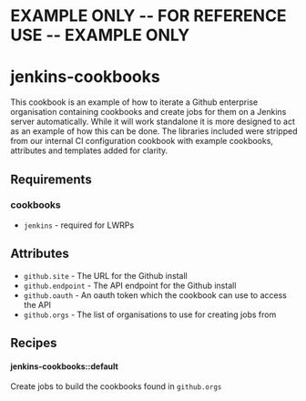 EXAMPLE ONLY -- FOR REFERENCE USE -- EXAMPLE ONLY
=================================================

jenkins-cookbooks
=================
This cookbook is an example of how to iterate a Github enterprise organisation containing 
cookbooks and create jobs for them on a Jenkins server automatically. While it will work
standalone it is more designed to act as an example of how this can be done. The libraries
included were stripped from our internal CI configuration cookbook with example cookbooks, 
attributes and templates added for clarity.

Requirements
------------
### cookbooks
- `jenkins` - required for LWRPs

Attributes
----------

- `github.site` - The URL for the Github install
- `github.endpoint` - The API endpoint for the Github install
- `github.oauth` - An oauth token which the cookbook can use to access the API
- `github.orgs` - The list of organisations to use for creating jobs from

Recipes
-------
#### jenkins-cookbooks::default
Create jobs to build the cookbooks found in `github.orgs`
